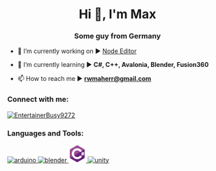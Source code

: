 <h1 align="center">Hi 👋, I'm Max</h1>
<h3 align="center">Some guy from Germany</h3>

- 🔭 I’m currently working on ▶ [Node Editor](https://github.com/Max-H-0/NodeEditor)

- 🌱 I’m currently learning ▶ **C#, C++, Avalonia, Blender, Fusion360**

- 📫 How to reach me ▶ **rwmaherr@gmail.com**

<h3 align="left">Connect with me:</h3>
<p align="left">
<a href="https://www.reddit.com/user/EntertainerBusy9272" target="blank"><img align="center" src="https://www.iconpacks.net/icons/2/free-reddit-logo-icon-2436-thumb.png" alt="EntertainerBusy9272" height="40" width="40" /></a>

<h3 align="left">Languages and Tools:</h3>
<p align="left"> <a href="https://www.arduino.cc/" target="_blank" rel="noreferrer"> <img src="https://cdn.worldvectorlogo.com/logos/arduino-1.svg" alt="arduino" width="40" height="40"/> </a> <a href="https://www.blender.org/" target="_blank" rel="noreferrer"> <img src="https://download.blender.org/branding/community/blender_community_badge_white.svg" alt="blender" width="40" height="40"/> </a> <a href="https://www.w3schools.com/cs/" target="_blank" rel="noreferrer"> <img src="https://raw.githubusercontent.com/devicons/devicon/master/icons/csharp/csharp-original.svg" alt="csharp" width="40" height="40"/> </a> <a href="https://unity.com/" target="_blank" rel="noreferrer"> <img src="https://www.vectorlogo.zone/logos/unity3d/unity3d-icon.svg" alt="unity" width="40" height="40"/> </a> </p>
